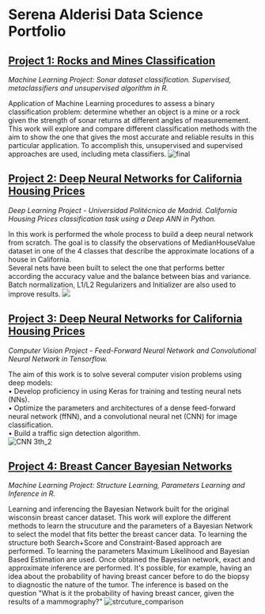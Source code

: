 # Serena Alderisi Data Science Portfolio

## [Project 1: Rocks and Mines Classification](https://github.com/aserena7/Rocks_Mines_Classification)
_Machine Learning Project: Sonar dataset classification. Supervised, metaclassifiers and unsupervised algorithm in R._

Application of Machine Learning procedures to assess a binary classification problem: determine whether an object is a mine or a rock given the strength of sonar returns at different angles of measuremement.
This work will explore and compare different classification methods with the aim to show the one that gives the most accurate and reliable results in this particular application. To accomplish this, unsupervised and supervised approaches are used, including meta classifiers.
![final](https://user-images.githubusercontent.com/55877748/88174486-a9548900-cc24-11ea-86f2-380e513b97b2.JPG)


## [Project 2: Deep Neural Networks for California Housing Prices](https://github.com/aserena7/Deep_Neural_Network)
_Deep Learning Project - Universidad Politécnica de Madrid. California Housing Prices classification task using a Deep ANN in Python._

In this work is performed the whole process to build a deep neural network from scratch.   The goal is to classify the observations of MedianHouseValue dataset in one of the 4 classes that describe the approximate locations of a house in California.  
Several nets have been built to select the one that performs better according the accuracy value and the balance between bias and variance.    
Batch normalization, L1/L2 Regularizers and Initializer are also used to improve results. 
![](https://user-images.githubusercontent.com/55877748/88208293-4af1cf80-cc51-11ea-95be-f3725604c3e8.png)


## [Project 3: Deep Neural Networks for California Housing Prices](https://github.com/aserena7/Object_Recognition)
_Computer Vision Project - Feed-Forward Neural Network and Convolutional Neural Network in Tensorflow._

The aim of this work is to solve several computer vision problems using deep models:  
• Develop proficiency in using Keras for training and testing neural nets (NNs).  
• Optimize the parameters and architectures of a dense feed-forward neural network (ffNN), and a convolutional neural net (CNN) for image classification.  
• Build a traffic sign detection algorithm.  
![CNN 3th_2](https://user-images.githubusercontent.com/55877748/89284153-a3ac6980-d64e-11ea-93a9-f920c1c92724.png)

## [Project 4: Breast Cancer Bayesian Networks](https://github.com/aserena7/Bayesian_Networks_Breast_Cancer)
_Machine Learning Project: Structure Learning, Parameters Learning and Inference in R._

Learning and inferencing the Bayesian Network built for the original wisconsin breast cancer dataset.
This work will explore the different methods to learn the strucuture and the parameters of a Bayesian Network to select the model that fits better the breast cancer data. To learning the structure both Search+Score and Constraint-Based approach are performed. To learning the parameters Maximum Likelihood and Bayesian Based Estimation are used. Once obtained the Bayesian network, exact and approximate inference are performed. It's possible, for example, having an idea about the probability of having breast cancer before to do the biopsy to diagnostic the nature of the tumor. The inference is based on the question "What is it the probability of having breast cancer, given the results of a mammography?"
![strcuture_comparison](https://user-images.githubusercontent.com/55877748/88183074-49181400-cc31-11ea-9730-4e4cb20bfb1d.png)
